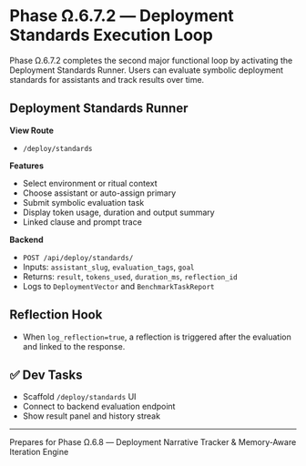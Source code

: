 # Phase Ω.6.7.2 — Deployment Standards Execution Loop

Phase Ω.6.7.2 completes the second major functional loop by activating the Deployment Standards Runner. Users can evaluate symbolic deployment standards for assistants and track results over time.

## Deployment Standards Runner

**View Route**
- `/deploy/standards`

**Features**
- Select environment or ritual context
- Choose assistant or auto-assign primary
- Submit symbolic evaluation task
- Display token usage, duration and output summary
- Linked clause and prompt trace

**Backend**
- `POST /api/deploy/standards/`
- Inputs: `assistant_slug`, `evaluation_tags`, `goal`
- Returns: `result`, `tokens_used`, `duration_ms`, `reflection_id`
- Logs to `DeploymentVector` and `BenchmarkTaskReport`

## Reflection Hook
- When `log_reflection=true`, a reflection is triggered after the evaluation and linked to the response.

## ✅ Dev Tasks
- Scaffold `/deploy/standards` UI
- Connect to backend evaluation endpoint
- Show result panel and history streak

---
Prepares for Phase Ω.6.8 — Deployment Narrative Tracker & Memory‑Aware Iteration Engine
